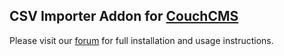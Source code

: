 ## CSV Importer Addon for [CouchCMS](http://www.couchcms.com/)
Please visit our [forum](http://www.couchcms.com/forum/viewtopic.php?f=5&t=8803) for full installation and usage instructions.
